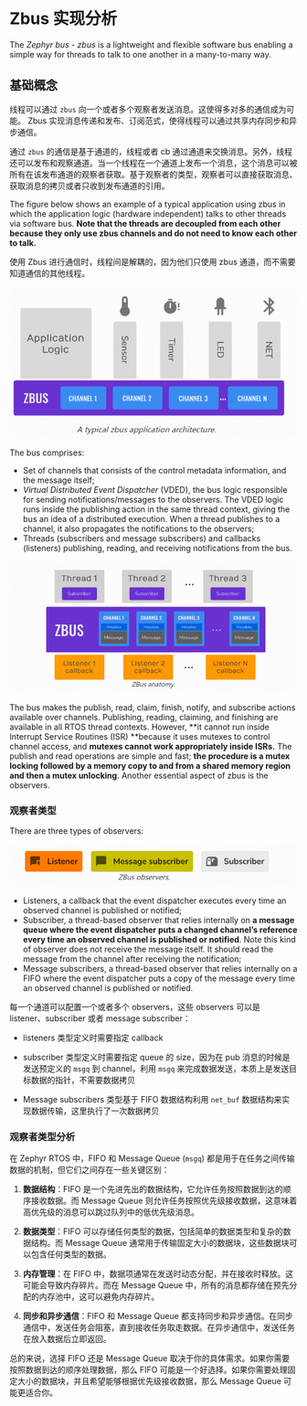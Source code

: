 # Zbus 实现分析

The *Zephyr bus - zbus* is a lightweight and flexible software bus enabling a simple way for threads to talk to one another in a many-to-many way.

## 基础概念

线程可以通过 `zbus` 向一个或者多个观察者发送消息。这使得多对多的通信成为可能。 Zbus 实现消息传递和发布、订阅范式，使得线程可以通过共享内存同步和异步通信。

通过 `zbus` 的通信是基于通道的，线程或者 cb 通过通道来交换消息。另外，线程还可以发布和观察通道。当一个线程在一个通道上发布一个消息，这个消息可以被所有在该发布通道的观察者获取。基于观察者的类型，观察者可以直接获取消息、获取消息的拷贝或者只收到发布通道的引用。

The figure below shows an example of a typical application using zbus in which the application logic (hardware independent) talks to other threads via software bus. **Note that the threads are decoupled from each other because they only use zbus channels and do not need to know each other to talk.**

使用 Zbus 进行通信时，线程间是解耦的，因为他们只使用 zbus 通道，而不需要知道通信的其他线程。

![image-20231031153311614](figures/image-20231031153311614.png)

The bus comprises:

- Set of channels that consists of the control metadata information, and the message itself;
- *Virtual Distributed Event Dispatcher* (VDED), the bus logic responsible for sending notifications/messages to the observers. The VDED logic runs inside the publishing action in the same thread context, giving the bus an idea of a distributed execution. When a thread publishes to a channel, it also propagates the notifications to the observers;
- Threads (subscribers and message subscribers) and callbacks (listeners) publishing, reading, and receiving notifications from the bus.

![image-20231031153705915](figures/image-20231031153705915.png)

The bus makes the publish, read, claim, finish, notify, and subscribe actions available over channels. Publishing, reading, claiming, and finishing are available in all RTOS thread contexts. However, **it cannot run inside Interrupt Service Routines (ISR) **because it uses mutexes to control channel access, and **mutexes cannot work appropriately inside ISRs.** The publish and read operations are simple and fast; **the procedure is a mutex locking followed by a memory copy to and from a shared memory region and then a mutex unlocking**. Another essential aspect of zbus is the observers. 

### 观察者类型

There are three types of observers:

![image-20231031154456864](figures/image-20231031154456864.png)

- Listeners, a callback that the event dispatcher executes every time an observed channel is published or notified;
- Subscriber, a thread-based observer that relies internally on **a message queue where the event dispatcher puts a changed channel’s reference every time an observed channel is published or notified**. Note this kind of observer does not receive the message itself. It should read the message from the channel after receiving the notification;
- Message subscribers, a thread-based observer that relies internally on a FIFO where the event dispatcher puts a copy of the message every time an observed channel is published or notified.

每一个通道可以配置一个或者多个 observers，这些 observers 可以是 listener、subscriber 或者 message subscriber：

- listeners 类型定义时需要指定 callback

- subscriber 类型定义时需要指定 queue 的 size，因为在 pub 消息的时候是发送预定义的 `msgq` 到 channel，利用 `msgq` 来完成数据发送，本质上是发送目标数据的指针，不需要数据拷贝

- Message subscribers 类型基于 FIFO 数据结构利用 `net_buf` 数据结构来实现数据传输，这里执行了一次数据拷贝

### 观察者类型分析

在 Zephyr RTOS 中，FIFO 和 Message Queue (`msgq`) 都是用于在任务之间传输数据的机制，但它们之间存在一些关键区别：

1. **数据结构**：FIFO 是一个先进先出的数据结构，它允许任务按照数据到达的顺序接收数据。而 Message Queue 则允许任务按照优先级接收数据，这意味着高优先级的消息可以跳过队列中的低优先级消息。

2. **数据类型**：FIFO 可以存储任何类型的数据，包括简单的数据类型和复杂的数据结构。而 Message Queue 通常用于传输固定大小的数据块，这些数据块可以包含任何类型的数据。

3. **内存管理**：在 FIFO 中，数据项通常在发送时动态分配，并在接收时释放。这可能会导致内存碎片。而在 Message Queue 中，所有的消息都存储在预先分配的内存池中，这可以避免内存碎片。

4. **同步和异步通信**：FIFO 和 Message Queue 都支持同步和异步通信。在同步通信中，发送任务会阻塞，直到接收任务取走数据。在异步通信中，发送任务在放入数据后立即返回。


总的来说，选择 FIFO 还是 Message Queue 取决于你的具体需求。如果你需要按照数据到达的顺序处理数据，那么 FIFO 可能是一个好选择。如果你需要处理固定大小的数据块，并且希望能够根据优先级接收数据，那么 Message Queue 可能更适合你。
